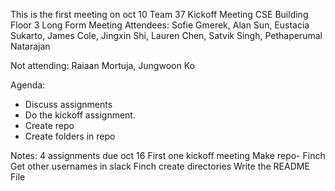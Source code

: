 This is the first meeting on oct 10
Team 37
Kickoff Meeting
CSE Building Floor 3
Long Form Meeting
Attendees: Sofie Gmerek, Alan Sun, Eustacia Sukarto, James Cole, Jingxin Shi, Lauren Chen, Satvik Singh, Pethaperumal Natarajan

Not attending: Raiaan Mortuja, Jungwoon Ko

Agenda:
- Discuss assignments
- Do the kickoff assignment.
- Create repo  
- Create folders in repo

Notes:
4 assignments due oct 16
First one kickoff meeting
Make repo- Finch 
Get other usernames in slack
Finch create directories
Write the README File


